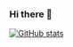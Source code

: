 ### Hi there 👋

<!--
**JonathanContrerasM/JonathanContrerasM** is a ✨ _special_ ✨ repository because its `README.md` (this file) appears on your GitHub profile.

Here are some ideas to get you started:

- 🔭 I’m currently working on ...
- 🌱 I’m currently learning ...
- 👯 I’m looking to collaborate on ...
- 🤔 I’m looking for help with ...
- 💬 Ask me about ...
- 📫 How to reach me: ...
- 😄 Pronouns: ...
- ⚡ Fun fact: ...
-->



[![GitHub stats](https://github-readme-stats.vercel.app/api?username=JonathanContrerasM&hide=stars,prs&show_icons=true&theme=radical&icon_color=39d353)](https://github.com/anuraghazra/github-readme-stats)
